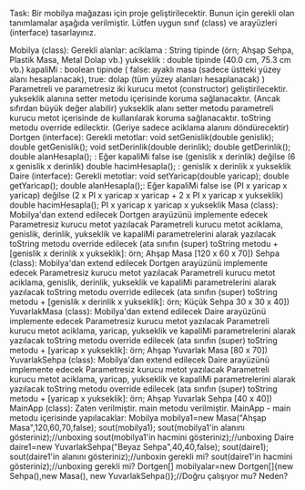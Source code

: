 Task: Bir mobilya mağazası için proje geliştirilecektir. Bunun için gerekli olan tanımlamalar aşağıda verilmiştir. Lütfen uygun sınıf (class) ve arayüzleri (interface) tasarlayınız.

Mobilya (class):
Gerekli alanlar: aciklama : String tipinde (örn; Ahşap Sehpa, Plastik Masa, Metal Dolap vb.) yukseklik : double tipinde (40.0 cm, 75.3 cm vb.) kapaliMi : boolean tipinde ( false: ayaklı masa (sadece üstteki yüzey alanı hesaplanacak), true: dolap (tüm yüzey alanları hesaplanacak) )
Parametreli ve parametresiz iki kurucu metot (constructor) geliştirilecektir.
yukseklik alanına setter metodu içerisinde koruma sağlanacaktır. (Ancak sıfırdan büyük değer alabilir)
yukseklik alanı setter metodu parametreli kurucu metot içerisinde de kullanılarak koruma sağlanacaktır.
toString metodu override edilecktir. (Geriye sadece aciklama alanını döndürecektir)
Dortgen (interface):
Gerekli metotlar: void setGenislik(double genislik); double getGenislik(); void setDerinlik(double derinlik); double getDerinlik(); double alanHesapla(); : Eğer kapaliMi false ise (genislik x derinlik) değilse (6 x genislik x derinlik) double hacimHesapla(); : genislik x derinlik x yukseklik
Daire (interface):
Gerekli metotlar: void setYaricap(double yaricap); double getYaricap(); double alanHesapla();: Eğer kapaliMi false ise (PI x yaricap x yaricap) değilse (2 x PI x yaricap x yaricap + 2 x PI x yaricap x yukseklik) double hacimHesapla(); PI x yaricap x yaricap x yukseklik
Masa (class):
Mobilya'dan extend edilecek
Dortgen arayüzünü implemente edecek
Parametresiz kurucu metot yazılacak
Parametreli kurucu metot aciklama, genislik, derinlik, yukseklik ve kapaliMi parametrelerini alarak yazılacak
toString metodu override edilecek (ata sınıfın (super) toString metodu + [genislik x derinlik x yukseklik]: örn; Ahşap Masa [120 x 60 x 70])
Sehpa (class):
Mobilya'dan extend edilecek
Dortgen arayüzünü implemente edecek
Parametresiz kurucu metot yazılacak
Parametreli kurucu metot aciklama, genislik, derinlik, yukseklik ve kapaliMi parametrelerini alarak yazılacak
toString metodu override edilecek (ata sınıfın (super) toString metodu + [genislik x derinlik x yukseklik]: örn; Küçük Sehpa 30 x 30 x 40])
YuvarlakMasa (class):
Mobilya'dan extend edilecek
Daire arayüzünü implemente edecek
Parametresiz kurucu metot yazılacak
Parametreli kurucu metot aciklama, yaricap, yukseklik ve kapaliMi parametrelerini alarak yazılacak
toString metodu override edilecek (ata sınıfın (super) toString metodu + [yaricap x yukseklik]: örn; Ahşap Yuvarlak Masa [80 x 70])
YuvarlakSehpa (class):
Mobilya'dan extend edilecek
Daire arayüzünü implemente edecek
Parametresiz kurucu metot yazılacak
Parametreli kurucu metot aciklama, yaricap, yukseklik ve kapaliMi parametrelerini alarak yazılacak
toString metodu override edilecek (ata sınıfın (super) toString metodu + [yaricap x yukseklik]: örn; Ahşap Yuvarlak Sehpa [40 x 40])
MainApp (class):
Zaten verilmiştir.
main metodu verilmiştir.
MainApp - main metodu içerisinde yapılacaklar:
Mobilya mobilya1=new Masa("Ahşap Masa",120,60,70,false);
sout(mobilya1);
sout(mobilya1'in alanını gösteriniz);//unboxing
sout(mobilya1'in hacmini gösteriniz);//unboxing
Daire daire1=new YuvarlakSehpa("Beyaz Sehpa",40,40,false);
sout(daire1);
sout(daire1'in alanını gösteriniz);//unboxin gerekli mi?
sout(daire1'in hacmini gösteriniz);//unboxing gerekli mi?
Dortgen[] mobilyalar=new Dortgen[]{new Sehpa(),new Masa(), new YuvarlakSehpa()};//Doğru çalışıyor mu? Neden?